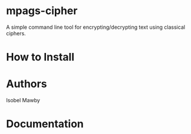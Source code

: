 # mpags-cipher
A simple command line tool for encrypting/decrypting text using classical ciphers. 

# How to Install

# Authors
Isobel Mawby

# Documentation